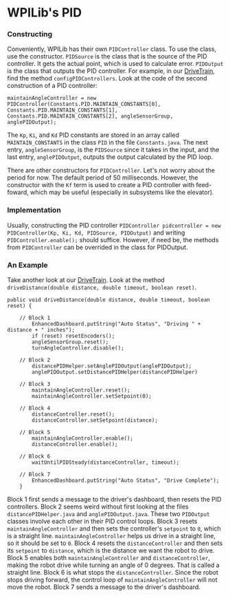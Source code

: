 # WPILib's PID

### Constructing

Conveniently, WPILib has their own `PIDController` class. To use the class, use the constructor.
`PIDSource` is the class that is the source of the PID controller. It gets the actual point, which is used to calculate error.
`PIDOutput` is the class that outputs the PID controller. For example,
in our [DriveTrain](https://github.com/FRC1257/2018JavaRewrite/blob/master/src/main/java/org/usfirst/frc/team1257/robot/subsystems/DriveTrain.java), 
find the method `configPIDControllers`. Look at the code of the second construction of a PID controller:
```
maintainAngleController = new PIDController(Constants.PID.MAINTAIN_CONSTANTS[0], 
Constants.PID.MAINTAIN_CONSTANTS[1], Constants.PID.MAINTAIN_CONSTANTS[2], angleSensorGroup, 
anglePIDOutput);
```
The `Kp`, `Ki`, and `Kd` PID constants are stored in an array called `MAINTAIN_CONSTANTS` 
in the class `PID` in the file `Constants.java`. The next entry, `angleSensorGroup`, is the `PIDSource` since it takes in the 
input, and the last entry, `anglePIDOutput`, outputs the output calculated by the PID loop.

There are other constructors for `PIDController`.
Let's not worry about the period for now. The default period of 50 milliseconds.
However, the constructor with the `Kf` term is used to create a PID controller with
feed-foward, which may be useful (especially in subsystems like the elevator).

### Implementation

Usually, constructing the PID controller `PIDController pidcontroller = new PIDController(Kp, Ki, Kd, PIDSource, PIDOutput)` 
and writing `PIDController.enable();` should suffice. However, if need be, the methods from `PIDController` can be overrided 
in the class for PIDOutput.

### An Example 

Take another look at our [DriveTrain](https://github.com/FRC1257/2018JavaRewrite/blob/master/src/main/java/org/usfirst/frc/team1257/robot/subsystems/DriveTrain.java).
Look at the method `driveDistance(double distance, double timeout, boolean reset)`.
```
public void driveDistance(double distance, double timeout, boolean reset) {

    // Block 1
		EnhancedDashboard.putString("Auto Status", "Driving " + distance + " inches");
		if (reset) resetEncoders();
		angleSensorGroup.reset();
		turnAngleController.disable();

    // Block 2
		distancePIDHelper.setAnglePIDOutput(anglePIDOutput);
		anglePIDOutput.setDistancePIDHelper(distancePIDHelper)

    // Block 3
		maintainAngleController.reset();
		maintainAngleController.setSetpoint(0);

    // Block 4
		distanceController.reset();
		distanceController.setSetpoint(distance);

    // Block 5
		maintainAngleController.enable();
		distanceController.enable();

    // Block 6
		waitUntilPIDSteady(distanceController, timeout);
    
    // Block 7
		EnhancedDashboard.putString("Auto Status", "Drive Complete");
	}
```
Block 1 first sends a message to the driver's dashboard, then resets the PID controllers.
Block 2 seems weird without first looking at the files `distancePIDHelper.java` and `anglePIDOutput.java`.
These two `PIDOutput` classes involve each other in their PID control loops.
Block 3 resets `maintainAngleController` and then sets the controller's `setpoint` to `0`, which is a straight line.
`maintainAngleController` helps us drive in a straight line, so it should be set to `0`.
Block 4 resets the `distanceController` and then sets its `setpoint` to `distance`, which is the distance we want 
the robot to drive.
Block 5 enables both `maintainAngleController` and `distanceController`, making the robot drive while turning an angle of 0 degrees.
That is called a straight line.
Block 6 is what stops the `distanceController`. Since the robot stops driving forward, the control loop of `maintainAngleController` will 
not move the robot.
Block 7 sends a message to the driver's dashboard.
